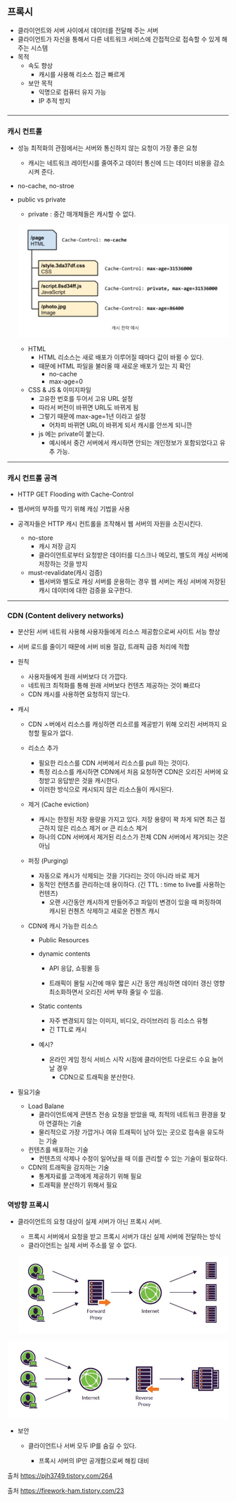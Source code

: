 ## 프록시

- 클라이언트와 서버 사이에서 데이터를 전달해 주는 서버
- 클라이언트가 자신을 통해서 다른 네트워크 서비스에 간접적으로 접속할 수 있게 해주는 시스템
- 목적
  - 속도 향상
    - 캐시를 사용해 리소스 접근 빠르게
  - 보안 목적
    - 익명으로 컴퓨터 유지 가능
    - IP 추적 방지

### 

----------

### 캐시 컨트롤

- 성능 최적화의 관점에서는 서버와 통신하지 않는 요청이 가장 좋은 요청

  - 캐시는 네트워크 레이턴시를 줄여주고 데이터 통신에 드는 데이터 비용을 감소시켜 준다.

- no-cache, no-stroe

- public vs private

  - private : 중간 매개체들은 캐시할 수 없다.

  ![image-20220223131004181](A3_0224.assets/image-20220223131004181.png)

  - HTML
    - HTML 리소스는 새로 배포가 이루어질 때마다 값이 바뀔 수 있다.
    - 때문에 HTML 파일을 불러올 때 새로운 배포가 있는 지 확인
      - no-cache
      - max-age=0
  - CSS & JS & 이미지파일
    - 고유한 번호를 두어서 고유 URL 설정
    - 따라서 버전이 바뀌면 URL도 바뀌게 됨
    - 그렇기 때문에 max-age=1년 이라고 설정
      - 어차피 바뀌면 URL이 바뀌게 되서 캐시를 안쓰게 되니깐
    - js 에는 private이 붙는다.
      - 예시에서 중간 서버에서 캐시하면 안되는 개인정보가 포함되었다고 유추 가능.

-----------------

### 캐시 컨트롤 공격

- HTTP GET Flooding with Cache-Control

- 웹서버의 부하를 막기 위해 캐싱 기법을 사용
- 공격자들은 HTTP 캐시 컨트롤을 조작해서 웹 서버의 자원을 소진시킨다.
  - no-store
    - 캐시 저장 금지
    - 클라이언트로부터 요청받은 데이터를 디스크나 메모리, 별도의 캐싱 서버에 저장하는 것을 방지
  - must-revalidate(캐시 검증)
    - 웹서버와 별도로 캐싱 서버를 운용하는 경우 웹 서버는 캐싱 서버에 저장된 캐시 데이터에 대한 검증을 요구한다.

------------------

### CDN (Content delivery networks)

- 분산된 서버 네트워 사용해 사용자들에게 리소스 제공함으로써 사이트 서능 향상
- 서버 로드를 줄이기 때문에 서버 비용 절감, 트래픽 급증 처리에 적합
- 원칙
  - 사용자들에게 원래 서버보다 더 가깝다.
  - 네트워크 최적화를 통해 원래 서버보다 컨텐츠 제공하는 것이 빠르다
  - CDN 캐시를 사용하면 요청하지 않는다.
- 캐시

  - CDN ㅅ버에서 리소스를 캐싱하면 리소르를 제공받기 위해 오리진 서버까지 요청할 필요가 없다.

  - 리소스 추가

    - 필요한 리소스를 CDN 서버에서 리소스를 pull 하는 것이다.
    - 특정 리소스를 캐시하면 CDN에서 처음 요청하면 CDN은 오리진 서버에 요청받고 응답받은 것을 캐시한다.
    - 이러한 방식으로 캐시되지 않은 리소스들이 캐시된다.

  - 제거 (Cache eviction)

    - 캐시는 한정된 저장 용량을 가지고 있다. 저장 용량이 꽉 차게 되면 최근 접근하지 않은 리소스 제거 or 큰 리소스 제거
    - 하나의 CDN 서버에서 제거된 리소스가 전체 CDN 서버에서 제거되는 것은 아님

  - 퍼징 (Purging)

    - 자동으로 캐시가 삭제되는 것을 기다리는 것이 아니라 바로 제거
    - 동적인 컨텐츠를 관리하는데 용이하다. (긴 TTL : time to live를 사용하는 컨텐츠)
      - 오랜 시간동안 캐시하게 만들어주고 파일이 변경이 있을 때 퍼징하여 캐시된 컨첸츠 삭제하고 새로운 컨첸츠 캐시

  - CDN에 캐시 가능한 리소스

    - Public Resources

    - dynamic contents

      - API 응답, 쇼핑몰 등

      - 트래픽이 몰릴 시간에 매우 짧은 시간 동안 캐싱하면 데이터 갱신 영향 최소화하면서 오리진 서버 부하 줄일 수 있음.

    - Static contents

      - 자주 변경되지 않는 이미지, 비디오, 라이브러리 등 리소스 유형
      - 긴 TTL로 캐시

    - 예시?

      - 온라인 게임 정식 서비스 시작 시점에 클라이언트 다운로드 수요 늘어날 경우
        - CDN으로 트래픽을 분산한다.
- 필요기술

  - Load Balane
    - 클라이언트에게 콘텐츠 전송 요청을 받았을 때, 최적의 네트워크 환경을 찾아 연결하는 기술
    - 물리적으로 가장 가깝거나 여유 트래픽이 남아 있는 곳으로 접속을 유도하는 기술
  - 컨텐츠를 배포하는 기술
    - 컨텐츠의 삭제나 수정이 일어났을 때 이를 관리할 수 있는 기술이 필요하다.
  - CDN의 트래픽을 감지하는 기술
    - 통계자료를 고객에게 제공하기 위해 필요
    - 트래픽을 분산하기 위해서 필요

### 역방향 프록시

- 클라이언트의 요청 대상이 실제 서버가 아닌 프록시 서버.

  - 프록시 서버에서 요청을 받고 프록시 서버가 대신 실제 서버에 전달하는 방식
  - 클라이언트는 실제 서버 주소를 알 수 없다.

  ![img](A3_0224.assets/img.jpg)

![img](A3_0224.assets/img-16456631758452.jpg)

- 보안

  - 클라이언트나 서버 모두 IP를 숨길 수 있다.

    - 프록시 서버의 IP만 공개함으로써 해킹 대비

    













출처 https://pjh3749.tistory.com/264

출처  https://firework-ham.tistory.com/23

